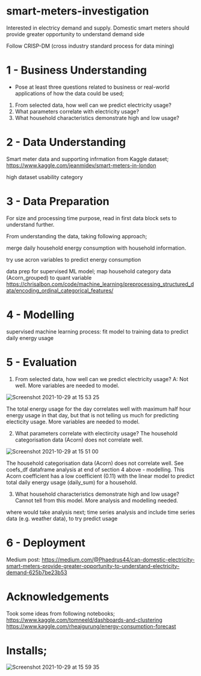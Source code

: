 # smart-meters-investigation
Interested in electricy demand and supply. Domestic smart meters should provide greater opportunity to understand demand side

Follow CRISP-DM (cross industry standard process for data mining)

# 1 - Business Understanding
- Pose at least three questions related to business or real-world applications of how the data could be used;
1. From selected data, how well can we predict electricity usage?
2. What parameters correlate with electricity usage?
3. What household characteristics demonstrate high and low usage?

# 2 - Data Understanding
Smart meter data and supporting infrmation from Kaggle dataset;
https://www.kaggle.com/jeanmidev/smart-meters-in-london

high dataset usability category

# 3 - Data Preparation
For size and processing time purpose, read in first data block sets to understand further.

From understanding the data, taking following approach;

merge daily household energy consumption with household information.

try use acron variables to predict energy consumption

data prep for supervised ML model;
map household category data (Acorn_grouped) to quant variable
https://chrisalbon.com/code/machine_learning/preprocessing_structured_data/encoding_ordinal_categorical_features/

# 4 - Modelling
supervised machine learning process:
fit model to training data to predict daily energy usage

# 5 - Evaluation
1. From selected data, how well can we predict electricity usage? A: Not well. More variables are needed to model.

![Screenshot 2021-10-29 at 15 53 25](https://user-images.githubusercontent.com/82510260/139456810-af5c53f7-754f-4c24-bcaf-bf21864e229e.png)

The total energy usage for the day correlates well with maximum half hour energy usage in that day, but that is not telling us much for predicting electicity usage. More variables are needed to model.

2. What parameters correlate with electircity usage? The household categorisation data (Acorn) does not correlate well.

![Screenshot 2021-10-29 at 15 51 00](https://user-images.githubusercontent.com/82510260/139456837-cb9ab06a-151c-4932-b771-bf64629e5ecd.png)


The household categorisation data (Acorn) does not correlate well. See coefs_df dataframe analysis at end of section 4 above - modelling. This Acorn coefficient has a low coefficient (0.11) with the linear model to predict total daily energy usage (daily_sum) for a household.

3. What household characteristics demonstrate high and low usage? Cannot tell from this model. More analysis and modelling needed.

where would take analysis next; time series analysis and include time series data (e.g. weather data), to try predict usage

# 6 - Deployment
Medium post: https://medium.com/@Phaedrus44/can-domestic-electricity-smart-meters-provide-greater-opportunity-to-understand-electricity-demand-625b7be23b53


# Acknowledgements
Took some ideas from following notebooks;
https://www.kaggle.com/tomneeld/dashboards-and-clustering
https://www.kaggle.com/rheajgurung/energy-consumption-forecast


# Installs;


![Screenshot 2021-10-29 at 15 59 35](https://user-images.githubusercontent.com/82510260/139457735-87b2d91b-053b-4920-97d1-e1f0465850e3.png)
